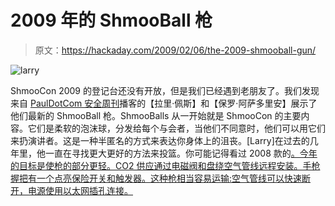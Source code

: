 # 2009 年的 ShmooBall 枪

> 原文：<https://hackaday.com/2009/02/06/the-2009-shmooball-gun/>

![larry](img/88e726bc98f034d884ffebc3effe19c1.png "larry")

ShmooCon 2009 的登记台还没有开放，但是我们已经遇到老朋友了。我们发现来自 [PaulDotCom 安全周刊](http://pauldotcom.com/ "PaulDotCom")播客的【拉里·佩斯】和【保罗·阿萨多里安】展示了他们最新的 ShmooBall 枪。ShmooBalls 从一开始就是 ShmooCon 的主要内容。它们是柔软的泡沫球，分发给每个与会者，当他们不同意时，他们可以用它们来扔演讲者。这是一种半匿名的方式来表达你身体上的沮丧。[Larry]在过去的几年里，他一直在寻找更大更好的方法来投篮。你可能记得看过 2008 款的[。今年的目标是使枪的部分更轻。CO2 供应通过电磁阀和盘绕空气管线远程安装。手枪握把有一个点亮保险开关和触发器。这种枪相当容易运输:空气管线可以快速断开，电源使用以太网插孔连接。](http://hackaday.com/2008/02/17/the-2008-shmooball-gun/ "The 2008 Shmooball Gun  - Hack a Day")